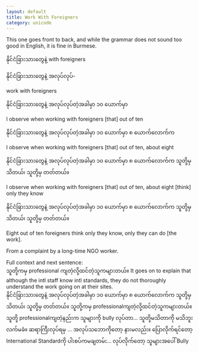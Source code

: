 ```yaml
---
layout: default
title: Work With Foreigners
category: unicode
---
```


<p>This one goes front to back, and while the grammar does not sound too good in English, it is fine in Burmese.</p>

<p><span class='mm3'>နိုင်ငံခြားသားတွေနဲ့</span> with foreigners</p>

<p class='hide-trigger'><span class='mm3'>နိုင်ငံခြားသားတွေနဲ့ အလုပ်လုပ်</span>-</p>
<p class='hide-this'>work with foreigners</p>

<p class='hide-trigger'><span class='mm3'>နိုင်ငံခြားသားတွေနဲ့ အလုပ်လုပ်တဲ့အခါမှာ ၁၀ ယောက်မှာ</span></p>
<p class='hide-this'>I observe when working with foreigners [that] out of ten</p>

<p class='hide-trigger'><span class='mm3'>နိုင်ငံခြားသားတွေနဲ့ အလုပ်လုပ်တဲ့အခါမှာ ၁၀ ယောက်မှာ ၈ ယောက်လောက်က</span></p>
<p class='hide-this'>I observe when working with foreigners [that] out of ten, about eight</p>

<p class='hide-trigger'><span class='mm3'>နိုင်ငံခြားသားတွေနဲ့ အလုပ်လုပ်တဲ့အခါမှာ ၁၀ ယောက်မှာ ၈ ယောက်လောက်က သူတို့မှ သိတယ်၊ သူတို့မှ တတ်တယ်။</span></p>
<p class='hide-this'>I observe when working with foreigners [that] out of ten, about eight [think] only they know</p>

<p class='hide-trigger'><span class='mm3'>နိုင်ငံခြားသားတွေနဲ့ အလုပ်လုပ်တဲ့အခါမှာ ၁၀ ယောက်မှာ ၈ ယောက်လောက်က သူတို့မှ သိတယ်၊ သူတို့မှ တတ်တယ်။</span></p>
<p class='hide-this'>Eight out of ten foreigners think only they know, only they can do [the work].</p>

<p>From a complaint by a long-time NGO worker.</p>

<p>Full context and next sentence:<br>
<span class='mm3'>သူတို့ကမှ</span> professional <span class='mm3'>ကျတဲ့လို့ထင်တဲ့သူကများတယ်။</span> It goes on to explain that although the intl staff know intl standards, they do not thoroughly understand the work going on at their sites.<br>
<span class='mm3'>နိုင်ငံခြားသားတွေနဲ့ အလုပ်လုပ်တဲ့အခါမှာ ၁၀ ယောက်မှာ ၈ ယောက်လောက်က သူတို့မှ သိတယ်၊ သူတို့မှ တတ်တယ်။ သူတို့ကမှ </span>professional<span class='mm3'>ကျတဲ့လို့ထင်တဲ့သူကများတယ်။ သူတို့ </span>professional<span class='mm3'>ကျတဲ့နည်းက သူများကို </span>bully<span class='mm3'> လုပ်တာ</span>...<span class='mm3'> သူတို့မသိတာကို မသိဘူးလက်မခံ။ ဆရာကြီးလုပ်ရမှ </span>...<span class='mm3'> အလုပ်သဘောကိုတော့ နားမလည်း။ ပြောလိုက်ရင်တော့ </span>International Standard<span class='mm3'>ကို ပါးစပ်ကမချတမ်း</span>...<span class='mm3'> လုပ်လိုက်တော့ သူများအပေါ် </span>Bully</p>
